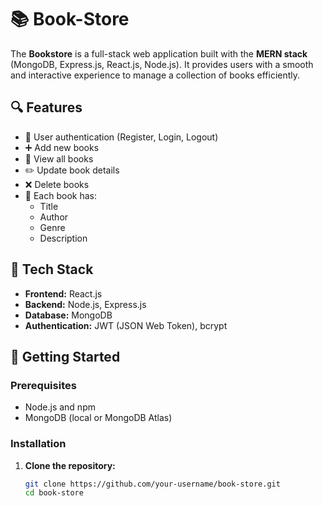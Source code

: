 # 📚 Book-Store

The **Bookstore** is a full-stack web application built with the **MERN stack** (MongoDB, Express.js, React.js, Node.js). It provides users with a smooth and interactive experience to manage a collection of books efficiently.

## 🔍 Features

- 🔐 User authentication (Register, Login, Logout)
- ➕ Add new books
- 📖 View all books
- ✏️ Update book details
- ❌ Delete books
- 📂 Each book has:
  - Title
  - Author
  - Genre
  - Description

## 🧰 Tech Stack

- **Frontend:** React.js
- **Backend:** Node.js, Express.js
- **Database:** MongoDB
- **Authentication:** JWT (JSON Web Token), bcrypt

## 🚀 Getting Started

### Prerequisites

- Node.js and npm
- MongoDB (local or MongoDB Atlas)

### Installation

1. **Clone the repository:**
   ```bash
   git clone https://github.com/your-username/book-store.git
   cd book-store
